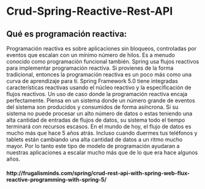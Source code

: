 # Crud-Spring-Reactive-Rest-API
<h2>Qué es programación reactiva:</h2>

<p>
Programación reactiva es sobre aplicaciones sin bloqueos, controladas por eventos que escalan con un mínimo número de hilos. Es a menudo conocido como programación funcional también. Spring usa flujos reactivos para implementar programación reactiva. Si  provienes de la forma tradicional, entonces la programación reactiva es un poco más como una curva de aprendizaje para ti. Spring Framework 5.0 tiene integradas características reactivas usando el núcleo reactivo y la especificación de flujos reactivos. Un uso de caso donde la programación reactiva encaja perfectamente. Piensa en un sistema donde un número grande de eventos del sistema son producidos y consumidos de forma asíncrona. Si su sistema no puede procesar un alto número de datos o estas teniendo una alta cantidad de entradas de flujos de datos, su sistema todo el tiempo terminará con recursos escasos. En el mundo de hoy, el flujo de datos es mucho más que hace 5 años atrás. Incluso cuando duermes tus teléfonos y tablets están cambiando una alta cantidad de datos a un ritmo mucho mayor. Por lo tanto este tipo de modelo de programación ayudaran a nuestras aplicaciones a escalar mucho más que de lo que era hace algunos años.   
</p>

<h4>http://frugalisminds.com/spring/crud-rest-api-with-spring-web-flux-reactive-programming-with-spring-5/</h4>
